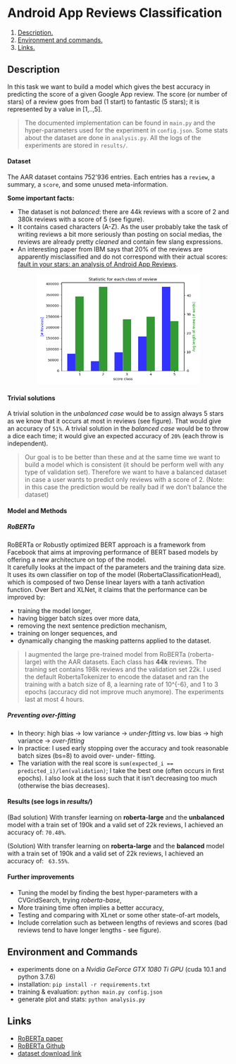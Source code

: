 # Android App Reviews Classification

1. [ Description. ](#desc)
2. [ Environment and commands. ](#commands)
3. [ Links. ](#links)

<a name="desc"></a>
## Description
In this task we want to build a model which gives the best accuracy in predicting the score of a given Google App review.
The score (or number of stars) of a review goes from bad (1 start) to fantastic (5 stars); it is represented by a value in [1,..,5].

> The documented implementation can be found in `main.py` and the hyper-parameters used for the experiment in `config.json`. Some stats about the dataset are done in `analysis.py`. All the logs of the experiments are stored in `results/`.

#### Dataset

The AAR dataset contains 752'936 entries. Each entries has a `review`, a summary, a `score`, and some unused meta-information.

**Some important facts:**
- The dataset is not *balanced*: there are 44k reviews with a score of 2 and 380k reviews with a score of 5 (see figure).
- It contains cased characters (A-Z). As the user probably take the task of writing reviews a bit more seriously than posting on social medias, the reviews are already pretty *cleaned* and contain few slang expressions.
- An interesting paper from IBM says that 20% of the reviews are apparently misclassified and do not correspond with their actual scores: [fault in your stars: an analysis of Android App Reviews](https://arxiv.org/pdf/1708.04968.pdf).

<div style="text-align:center">
<img src="coarse_analysis.png" width="370" height="250" /></div>

#### Trivial solutions

A trivial solution in the *unbalanced case* would be to assign always 5 stars as we know that it occurs at most in reviews (see figure). That would give an accuracy of `51%`.
A trivial solution in the *balanced case* would be to throw a dice each time; it would give an expected accuracy of `20%` (each throw is independent).

> Our goal is to be better than these and at the same time we want to build a model which is consistent (it should be perform well with any type of validation set). Therefore we want to have a balanced dataset in case a user wants to predict only reviews with a score of 2. (Note: in this case the prediction would be really bad if we don't balance the dataset)


#### Model and Methods

##### RoBERTa

RoBERTa or Robustly optimized BERT approach is a framework from Facebook that aims at improving performance of BERT based models by offering a new architecture on top of the model.  
It carefully looks at the impact of the parameters and the training data size. It uses its own classifier on top of the model (RobertaClassificationHead), which is composed of two Dense linear layers with a tanh activation function. Over Bert and XLNet, it claims that the performance can be improved by:

- training the model longer,
- having bigger batch sizes over more data,
- removing the next sentence prediction mechanism,
- training on longer sequences, and
- dynamically changing the masking patterns applied to the dataset.


> I augmented the large pre-trained model from RoBERTa (roberta-large) with the AAR datasets.
Each class has **44k** reviews. The training set contains 198k reviews and the validation set 22k.
I used the default RobertaTokenizer to encode the dataset and ran the training with a batch size of 8,
 a learning rate of 10^{-6}, and 1 to 3 epochs (accuracy did not improve much anymore). The experiments last at most 4 hours.


##### Preventing over-fitting

- In theory: high bias -> low variance -> *under-fitting* vs. low bias -> high variance -> *over-fitting*
- In practice: I used early stopping over the accuracy and took reasonable batch sizes (bs=8) to avoid over- under- fitting.
- The variation with the real score is `sum(expected_i == predicted_i)/len(validation)`; I take the best one (often occurs in first epochs). I also look at the loss such that it isn't decreasing too much (otherwise the bias decreases).


#### Results (see logs in *results/*)

(Bad solution) With transfer learning on **roberta-large** and the **unbalanced** model with a train set of 190k and a valid set of 22k reviews, I achieved an accuracy of: `` 70.48% ``.

(Solution) With transfer learning on **roberta-large** and the **balanced** model with a train set of 190k and a valid set of 22k reviews, I achieved an accuracy of: `` 63.55%``.

#### Further improvements
 - Tuning the model by finding the best hyper-parameters with a CVGridSearch, trying *roberta-base*,
 - More training time often implies a better accuracy,
 - Testing and comparing with XLnet or some other state-of-art models,
 - Include correlation such as between lengths of reviews and scores (bad reviews tend to have longer lengths - see figure).

<a name="commands"></a>
## Environment and Commands

- experiments done on a *Nvidia GeForce GTX 1080 Ti GPU* (cuda 10.1 and python 3.7.6)
- installation: `pip install -r requirements.txt`
- training & evaluation: `python main.py config.json`
- generate plot and stats: `python analysis.py`

<a name="links"></a>
## Links
- [RoBERTa paper](https://arxiv.org/pdf/1907.11692.pdf)
- [RoBERTa Github](https://github.com/pytorch/fairseq/tree/master/examples/roberta)
- [dataset download link](https://www.google.com/url?sa=D&q=http://snap.stanford.edu/data/amazon/productGraph/categoryFiles/reviews_Apps_for_Android_5.json.gz&ust=1596803940000000&usg=AOvVaw04CuHBOYoLzp-Xsq9tGL3S&hl=en)
